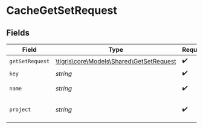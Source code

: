 # CacheGetSetRequest


## Fields

| Field                                                                            | Type                                                                             | Required                                                                         | Description                                                                      |
| -------------------------------------------------------------------------------- | -------------------------------------------------------------------------------- | -------------------------------------------------------------------------------- | -------------------------------------------------------------------------------- |
| `getSetRequest`                                                                  | [\tigris\core\Models\Shared\GetSetRequest](../../models/shared/GetSetRequest.md) | :heavy_check_mark:                                                               | N/A                                                                              |
| `key`                                                                            | *string*                                                                         | :heavy_check_mark:                                                               | cache key                                                                        |
| `name`                                                                           | *string*                                                                         | :heavy_check_mark:                                                               | cache name                                                                       |
| `project`                                                                        | *string*                                                                         | :heavy_check_mark:                                                               | Tigris project name                                                              |